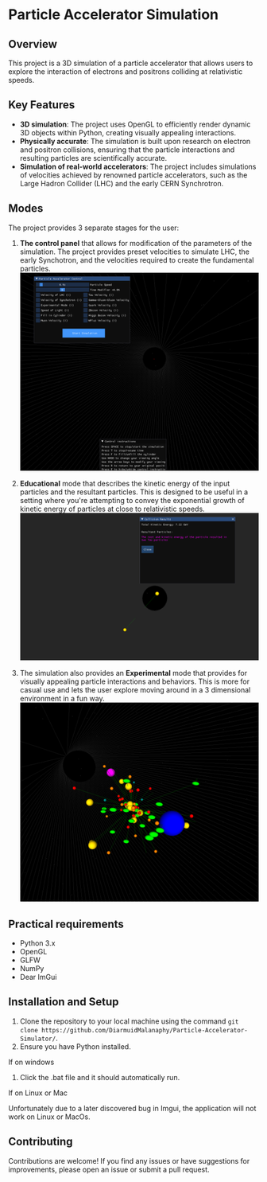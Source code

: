 # Particle Accelerator Simulation
## Overview 
This project is a 3D simulation of a particle accelerator that allows users to explore the interaction of electrons and positrons colliding at relativistic speeds. 


## Key Features

- **3D simulation**: The project uses OpenGL to efficiently render dynamic 3D objects within Python, creating visually appealing interactions.
- **Physically accurate**: The simulation is built upon research on electron and positron collisions, ensuring that the particle interactions and resulting particles are scientifically accurate.
- **Simulation of real-world accelerators**: The project includes simulations of velocities achieved by renowned particle accelerators, such as the Large Hadron Collider (LHC) and the early CERN Synchrotron.

## Modes
The project provides 3 separate stages for the user:
1. **The control panel** that allows for modification of the parameters of the simulation. The project provides preset velocities to simulate LHC, the early Synchotron, and the velocities required to create the fundamental particles.![Control Panel](code/images/control_panel.png)
   
2.  **Educational** mode that describes the kinetic energy of the input particles and the resultant particles. This is designed to be useful in a setting where you're attempting to convey the exponential growth of kinetic energy of particles at close to relativistic speeds.![Control Panel](code/images/Education_mode.png)
3. The simulation also provides an **Experimental** mode that provides for visually appealing particle interactions and behaviors. This is more for casual use and lets the user explore moving around in a 3 dimensional environment in a fun way. ![Control Panel](code/images/fun_mode.png)








## Practical requirements
- Python 3.x
- OpenGL
- GLFW
- NumPy
- Dear ImGui
  

## Installation and Setup

1. Clone the repository to your local machine using the command ```git clone https://github.com/DiarmuidMalanaphy/Particle-Accelerator-Simulator/```.
2. Ensure you have Python installed.
    
If on windows

1. Click the .bat file and it should automatically run.

If on Linux or Mac

   Unfortunately due to a later discovered bug in Imgui, the application will not work on Linux or MacOs.

## Contributing

Contributions are welcome! If you find any issues or have suggestions for improvements, please open an issue or submit a pull request.



